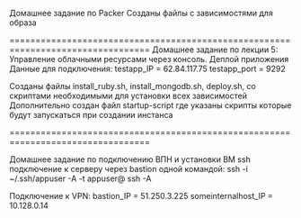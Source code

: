 Домашнее задание по Packer
Созданы файлы с зависимостями для образа

=================================================================================
Домашнее задание по лекции 5: Управление облачными ресурсами через консоль. Деплой приложения
Данные для подключения:
testapp_IP = 62.84.117.75
testapp_port = 9292

Созданы файлы install_ruby.sh, install_mongodb.sh, deploy.sh, со скриптами необходимыми
для установки всех зависимостей
Дополнительно создан файл startup-script
где указаны скрипты которые будут запускаться при создании инстанса

=================================================================================

Домашнее задание по подключению ВПН и установки ВМ
ssh подключение к серверу через bastion одной командой:
ssh -i ~/.ssh/appuser -A -t appuser@<hop server> ssh -A <target server>

Подключение к VPN:
bastion_IP = 51.250.3.225
someinternalhost_IP = 10.128.0.14
